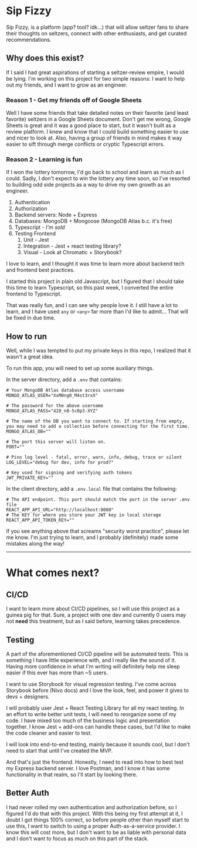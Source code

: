 # Sip Fizzy

Sip Fizzy, is a platform (app? tool? idk...) that will allow seltzer fans to share their thoughts on seltzers, connect with other enthusiasts, and get curated recommendations.

## Why does this exist?

If I said I had great aspirations of starting a seltzer-review empire, I would be lying. I'm working on this project for two simple reasons: I want to help out my friends, and I want to grow as an engineer.

### Reason 1 - Get my friends off of Google Sheets

Well I have some friends that take detailed notes on their favorite (and least favorite) seltzers in a Google Sheets document. Don't get me wrong, Google Sheets is great and it was a good place to start, but it wasn't built as a review platform. I knew and know that I could build something easier to use and nicer to look at. Also, having a group of friends in mind makes it way easier to sift through merge conflicts or cryptic Typescript errors.

### Reason 2 - Learning is fun

If I won the lottery tomorrow, I'd go back to school and learn as much as I could. Sadly, I don't expect to win the lottery any time soon, so I've resorted to building odd side projects as a way to drive my own growth as an engineer.

1. Authentication
2. Authorization
3. Backend servers: Node + Express
4. Databases: MongoDB + Mongoose (MongoDB Atlas b.c. it's free)
5. Typescript - *I'm sold*
6. Testing Frontend
   1. Unit - Jest
   2. Integration - Jest + react testing library?
   3. Visual - Look at Chromatic + Storybook?

I love to learn, and I thought it was time to learn more about backend tech and frontend best practices.

I started this project in plain old Javascript, but I figured that I should take this time to learn Typescript, so this past week, I converted the entire frontend to Typescript.

That was really fun, and I can see why people love it. I still have a lot to learn, and I have used `any` or `<any>` far more than I'd like to admit... That will be fixed in due time.

## How to run

Well, while I was tempted to put my private keys in this repo, I realized that it wasn't a great idea.

To run this app, you will need to set up some auxiliary things.

In the server directory, add a `.env` that contains:

```
# Your MongoDB Atlas database access username
MONGO_ATLAS_USER="XxM0ng0_M4st3rxX"

# The password for the above username
MONGO_ATLAS_PASS="420_n0-5c0p3-XYZ"

# The name of the DB you want to connect to. If starting from empty, you may need to add a collection before connecting for the first time.
MONGO_ATLAS_DB=""

# The port this server will listen on.
PORT=""

# Pino log level - fatal, error, warn, info, debug, trace or silent
LOG_LEVEL="debug for dev, info for prod?"

# Key used for signing and verifying auth tokens
JWT_PRIVATE_KEY=""
```

In the client directory, add a `.env.local` file that contains the following:
```
# The API endpoint. This port should match the port in the server .env file
REACT_APP_API_URL="http://localhost:8080"
# The KEY for where you store your JWT key in local storage
REACT_APP_API_TOKEN_KEY=""
```

If you see anything above that screams "security worst practice", please let me know. I'm just trying to learn, and I probably (definitely) made some mistakes along the way!




---

# What comes next?

## CI/CD

I want to learn more about CI/CD pipelines, so I will use this project as a guinea pig for that. Sure, a project with one dev and currently 0 users may not **need** this treatment, but as I said before, learning takes precedence.

## Testing

A part of the aforementioned CI/CD pipeline will be automated tests. This is something I have little experience with, and I really like the sound of it. Having more confidence in what I'm writing will definitely help me sleep easier if this ever has more than ~5 users.

I want to use Storybook for visual regression testing. I've come across Storybook before (Nivo docs) and I love the look, feel, and power it gives to devs + designers.

I will probably user Jest + React Testing Library for all my react testing. In an effort to write better unit tests, I will need to reorganize some of my code. I have mixed too much of the business logic and presentation together. I know Jest + add-ons can handle these cases, but I'd like to make the code cleaner and easier to test.

I will look into end-to-end testing, mainly because it sounds cool, but I don't need to start that until I've created the MVP.

And that's just the frontend. Honestly, I need to read into how to best test my Express backend server. I love Postman, and I know it has some functionality in that realm, so I'll start by looking there.

## Better Auth

I had never rolled my own authentication and authorization before, so I figured I'd do that with this project. With this being my first attempt at it, I doubt I got things 100% correct, so before people other than myself start to use this, I want to switch to using a proper Auth-as-a-service provider. I know this will cost more, but I don't want to be as liable with personal data and I don't want to focus as much on this part of the stack.
